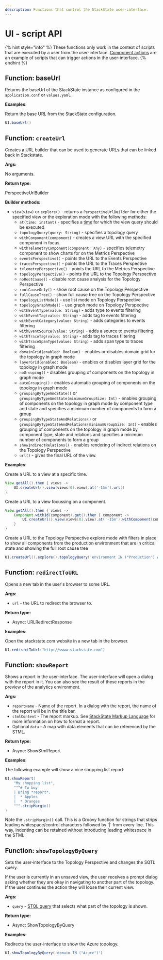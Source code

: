 ```yaml
---
description: Functions that control the StackState user-interface.
---
```


# UI - script API

{% hint style="info" %}
These functions only work in the context of scripts that are executed by a user from the user-interface. [Component actions](../../../../configure/topology/component_actions.md) are an example of scripts that can trigger actions in the user-interface.
{% endhint %}

## Function: baseUrl

Returns the baseUrl of the StackState instance as configured in the `application.conf` or `values.yaml`.

**Examples:**

Return the base URL from the StackState configuration.

```groovy
UI.baseUrl()
```

## Function: `createUrl`

Creates a URL builder that can be used to generate URLs that can be linked back in Stackstate.

**Args:**

No arguments.

**Return type:**

PerspectiveUrlBuilder

**Builder methods:**

* `view(view)` or `explore()` - returns a `PerspectiveUrlBuilder` for either the specified view or the exploration mode with the following methods:
  * `at(time: instant)` -  specifies a [time](time.md) for which the view query should be executed.
  * `topologyQuery(query: String)` - specifies a topology query
  * `withComponent(component)` - creates a view URL with the specified component in focus.
  * `withTelemetryComponent(component: Any)` - specifies telemetry component to show charts for on the Metrics Perspective
  * `eventsPerspective()` - points the URL to the Events Perspective
  * `tracesPerspective()` - points the URL to the Traces Perspective
  * `telemetryPerspective()` - points the URL to the Metrics Perspective 
  * `topologyPerspective()` - points the URL to the Topology Perspective
  * `noRootCause()` - disable root cause analysis for the Topology Perspective
  * `rootCauseOnly()` - show root cause on the Topology Perspective
  * `fullCauseTree()` - show full cause tree on the Topology Perspective
  * `topologyListMode()` - use list mode on Topology Perspective
  * `topologyGraphMode()` - use graph mode on Topology Perspective
  * `withEventType(value: String)` - adds type to events filtering
  * `withEventTag(value: String)` - adds tag to events filtering
  * `withEventCategory(value: String)` - adds categories to events filtering
  * `withEventSource(value: String)` - adds a source to events filtering
  * `withTraceTag(value: String)` - adds tag to traces filtering
  * `withTraceSpanType(value: String)` - adds span type to traces filtering
  * `domainGrid(enabled: Boolean)` - enables or disables domain grid for the topology in graph mode
  * `layerGrid(enabled: Boolean)` - enables or disables layer grid for the topology in graph mode
  * `noGrouping()` - disables grouping of components on the topology in graph mode
  * `autoGrouping()` - enables automatic grouping of components on the topology in graph mode
  * `groupingByTypeAndState()` or `groupingByTypeAndState(minimumGroupSize: Int)` - enables grouping of components on the topology in graph mode by component type and state and specifies a minimum number of components to form a group
  * `groupingByTypeStateAndRelations()` or `groupingByTypeStateAndRelations(minimumGroupSize: Int)` - enables grouping of components on the topology in graph mode by component type, state and relations and specifies a minimum number of components to form a group
  * `showIndirectRelations()` - enables rendering of indirect relations on the Topology Perspective
  * `url()` - gives the final URL of the view.

**Examples:**

Create a URL to a view at a specific time.

```groovy
View.getAll().then { views ->
    UI.createUrl().view(views[0].view).at('-15m').url()
}
```

Create a URL to a view focussing on a component.

```groovy
View.getAll().then { views ->
    Component.withId(component).get().then { component ->
        UI.createUrl().view(views[0].view).at('-15m').withComponent(component).url()
    }
}
```

Create a URL to the Topology Perspective explore mode with filters in place to show all components from the production environment that are in critical state and showing the full root cause tree

```groovy
UI.createUrl().explore().topologyQuery('environment IN ("Production") AND healthstate IN ("CRITICAL")').fullCauseTree().url()
```

## Function: `redirectToURL`

Opens a new tab in the user's browser to some URL.

**Args:**

* `url` - the URL to redirect the browser to.

**Return type:**

* Async: URLRedirectResponse

**Examples:**

Open the stackstate.com website in a new tab in the browser.

```groovy
UI.redirectToUrl("http://wwww.stackstate.com")
```

## Function: `showReport`

Shows a report in the user-interface. The user-interface will open a dialog with the report in it. You can also see the result of these reports in the preview of the analytics environment.

**Args:**

* `reportName` - Name of the report. In a dialog with the report, the name of the report will be in the title bar.
* `stmlContent` - The report markup. See [StackState Markup Language](../../stml/) for more information on how to format a report.
* Optional `data` - A map with data elements that can be referenced by the STML.

**Return type:**

* Async: ShowStmlReport

**Examples:**

The following example will show a nice shopping list report:

```groovy
UI.showReport(
    "My shopping list",
    """# To buy
    | Bring *report*.
    |  * Apples
    |  * Oranges
    """.stripMargin()
)
```

Note the `.stripMargin()` call. This is a Groovy function for strings that strips leading whitespace/control characters followed by '\|' from every line. This way, indenting can be retained without introducing leading whitespace in the STML.

## Function: `showTopologyByQuery`

Sets the user-interface to the Topology Perspective and changes the SQTL query.

If the user is currently in an unsaved view, the user receives a prompt dialog asking whether they are okay in navigating to another part of the topology. If the user continues the action they will loose their current view.

**Args:**

* `query` - [STQL query](../../stql_reference.md) that selects what part of the topology is shown.

**Return type:**

* Async: ShowTopologyByQuery

**Examples:**

Redirects the user-interface to show the Azure topology.

```groovy
UI.showTopologyByQuery('domain IN ("Azure")')
```

